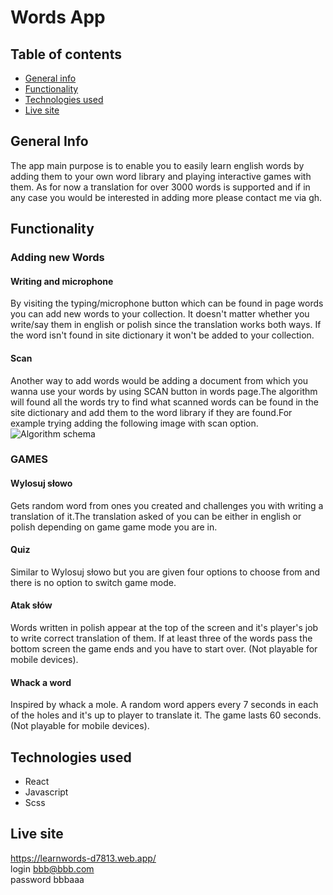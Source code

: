 # Words App
## Table of contents
* [General info](#general-info)
* [Functionality](#functionality)
* [Technologies used](#technologies-used)
* [Live site](#live-site)
## General Info 
  The app main purpose is to enable you to easily learn english words by adding them to your own word library and playing interactive games with them. As for now a translation for over 3000 words is supported and if in any case you would be interested in adding more please contact me via gh.
## Functionality
  ### Adding new Words
  #### Writing and microphone
   By visiting the typing/microphone button which can be found in page words you can add new words to your collection. It doesn't matter whether you write/say   them in english or polish since the translation works both ways. If the word isn't found in site dictionary it won't be added to your collection.
  #### Scan
  Another way to add words would be adding a document from which you wanna use your words by using SCAN button in words page.The algorithm will found all the words
  try to find what scanned words can be found in the site dictionary and add them to the word library if they are found.For example trying adding the following image   with scan option.
  ![Algorithm schema](https://cms.qz.com/wp-content/uploads/2017/08/image-uploaded-from-ios.jpg?quality=75&strip=all&w=1600&h=900&crop=1) 
### GAMES
  #### Wylosuj słowo
   Gets random word from ones you created and challenges you with writing a translation of it.The translation asked of you can be either in english or polish depending
   on game game mode you are in.
  #### Quiz
   Similar to Wylosuj słowo but you are given four options to choose from and there is no option to switch game mode.
  #### Atak słów
   Words written in polish appear at the top of the screen and it's player's job to write correct translation of them. If at least three of the words pass the bottom
   screen the game ends and you have to start over. (Not playable for mobile devices).
  #### Whack a word
   Inspired by whack a mole. A random word appers every 7 seconds in each of the holes and it's up to player to translate it. The game lasts 60 seconds. (Not playable    for mobile devices).
## Technologies used
  * React
  * Javascript
  * Scss
## Live site
  https://learnwords-d7813.web.app/ <br/>
  login bbb@bbb.com <br/>
  password bbbaaa 
  
    



  





